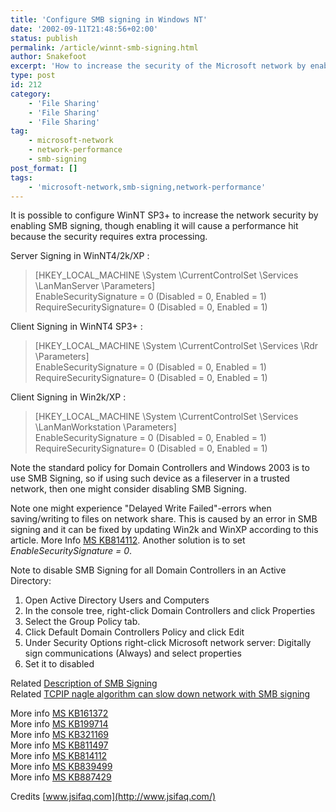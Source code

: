 ```yaml
---
title: 'Configure SMB signing in Windows NT'
date: '2002-09-11T21:48:56+02:00'
status: publish
permalink: /article/winnt-smb-signing.html
author: Snakefoot
excerpt: 'How to increase the security of the Microsoft network by enabling SMB signing.'
type: post
id: 212
category:
    - 'File Sharing'
    - 'File Sharing'
    - 'File Sharing'
tag:
    - microsoft-network
    - network-performance
    - smb-signing
post_format: []
tags:
    - 'microsoft-network,smb-signing,network-performance'
---
```

It is possible to configure WinNT SP3+ to increase the network security by enabling SMB signing, though enabling it will cause a performance hit because the security requires extra processing.  
  
 Server Signing in WinNT4/2k/XP :

> \[HKEY\_LOCAL\_MACHINE \\System \\CurrentControlSet \\Services \\LanManServer \\Parameters\]  
>  EnableSecuritySignature = 0 (Disabled = 0, Enabled = 1)  
>  RequireSecuritySignature= 0 (Disabled = 0, Enabled = 1)

 Client Signing in WinNT4 SP3+ :  
> \[HKEY\_LOCAL\_MACHINE \\System \\CurrentControlSet \\Services \\Rdr \\Parameters\]  
>  EnableSecuritySignature = 0 (Disabled = 0, Enabled = 1)  
>  RequireSecuritySignature= 0 (Disabled = 0, Enabled = 1)

 Client Signing in Win2k/XP :  
> \[HKEY\_LOCAL\_MACHINE \\System \\CurrentControlSet \\Services \\LanManWorkstation \\Parameters\]  
>  EnableSecuritySignature = 0 (Disabled = 0, Enabled = 1)  
>  RequireSecuritySignature= 0 (Disabled = 0, Enabled = 1)

 Note the standard policy for Domain Controllers and Windows 2003 is to use SMB Signing, so if using such device as a fileserver in a trusted network, then one might consider disabling SMB Signing.  
  
 Note one might experience "Delayed Write Failed"-errors when saving/writing to files on network share. This is caused by an error in SMB signing and it can be fixed by updating Win2k and WinXP according to this article. More Info [MS KB814112](http://support.microsoft.com/kb/814112 "Files on network shares open slowly, opens as read-only, or you receive an error message [Q814112]"). Another solution is to set *EnableSecuritySignature = 0*.  
  
 Note to disable SMB Signing for all Domain Controllers in an Active Directory:
1. Open Active Directory Users and Computers
2. In the console tree, right-click Domain Controllers and click Properties
3. Select the Group Policy tab.
4. Click Default Domain Controllers Policy and click Edit
5. Under Security Options right-click Microsoft network server: Digitally sign communications (Always) and select properties
6. Set it to disabled
 
 Related [Description of SMB Signing](/article/windows-smb-signing.html)  
 Related [TCPIP nagle algorithm can slow down network with SMB signing](/article/winnt-nagle-algorithm.html)  
  
 More info [MS KB161372](http://support.microsoft.com/kb/161372 "How to Enable SMB Signing in Windows NT [Q161372]")  
 More info [MS KB199714](http://support.microsoft.com/kb/199714 "Cannot Join Domain Because of SMB Signing [Q199714]")  
 More info [MS KB321169](http://support.microsoft.com/kb/321169 "Slow SMB Performance When You Copy Files from Windows XP to a Windows 2000 Domain Controller [Q321169]")  
 More info [MS KB811497](http://support.microsoft.com/kb/811497 "Error Message When Windows 95 or Windows NT 4.0 Client Logs On to Windows Server 2003 Domain [Q811497]")  
 More info [MS KB814112](http://support.microsoft.com/kb/814112 "Files on Network Shares Open Slowly or Read-Only or You Receive an Error Message [Q814112]")  
 More info [MS KB839499](http://support.microsoft.com/kb/839499 "You cannot open file shares or Group Policy snap-ins when you disable SMB signing for the Workstation or Server service on a domain controller [Q839499]")  
 More info [MS KB887429](http://support.microsoft.com/kb/887429 "Overview of Server Message Block signing [Q887429]")  
  
 Credits [www.jsifaq.com](http://www.jsifaq.com/)